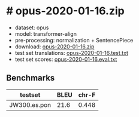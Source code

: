 # # opus-2020-01-16.zip

* dataset: opus
* model: transformer-align
* pre-processing: normalization + SentencePiece
* download: [opus-2020-01-16.zip](https://object.pouta.csc.fi/OPUS-MT-models/es-pon/opus-2020-01-16.zip)
* test set translations: [opus-2020-01-16.test.txt](https://object.pouta.csc.fi/OPUS-MT-models/es-pon/opus-2020-01-16.test.txt)
* test set scores: [opus-2020-01-16.eval.txt](https://object.pouta.csc.fi/OPUS-MT-models/es-pon/opus-2020-01-16.eval.txt)

## Benchmarks

| testset               | BLEU  | chr-F |
|-----------------------|-------|-------|
| JW300.es.pon 	| 21.6 	| 0.448 |

